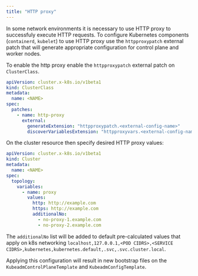 ```yaml
---
title: "HTTP proxy"
---
```


In some network environments it is necessary to use HTTP proxy to successfuly execute HTTP requests.
To configure Kubernetes components (`containerd`, `kubelet`) to use HTTP proxy use the `httpproxypatch`
external patch that will generate appropriate configuration for control plane and worker nodes.

To enable the http proxy enable the `httpproxypatch` external patch on `ClusterClass`.

```yaml
apiVersion: cluster.x-k8s.io/v1beta1
kind: ClusterClass
metadata:
  name: <NAME>
spec:
  patches:
    - name: http-proxy
      external:
        generateExtension: "httpproxypatch.<external-config-name>"
        discoverVariablesExtension: "httpproxyvars.<external-config-name>"
```

On the cluster resource then specify desired HTTP proxy values:

```yaml
apiVersion: cluster.x-k8s.io/v1beta1
kind: Cluster
metadata:
  name: <NAME>
spec:
  topology:
    variables:
      - name: proxy
        values:
          http: http://example.com
          https: http://example.com
          additionalNo:
            - no-proxy-1.example.com
            - no-proxy-2.example.com
```

The `additionalNo` list will be added to default pre-calculated values that apply on k8s networking
`localhost,127.0.0.1,<POD CIDRS>,<SERVICE CIDRS>,kubernetes,kubernetes.default,.svc,.svc.cluster.local`.

Applying this configuration will result in new bootstrap files on the `KubeadmControlPlaneTemplate`
and `KubeadmConfigTemplate`.
